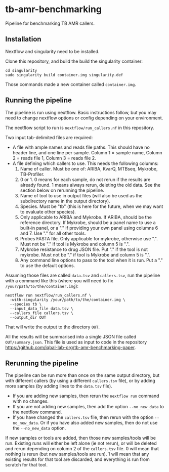 # tb-amr-benchmarking

Pipeline for benchmarking TB AMR callers.

## Installation

Nextflow and singularity need to be installed.

Clone this repository, and build the build the singularity container:

    cd singularity
    sudo singularity build container.img singularity.def

Those commands made a new container called `container.img`.

## Running the pipeline

The pipeline is run using nextflow. Basic instructions follow, but you may
need to change nextflow options or config depending on your environment.

The nextflow script to run is `nextflow/run_callers.nf` in this repository.

Two input tab-delimited files are required:
* A file with ample names and reads file paths.
  This should have no header line, and
  one line per sample. Column 1 = sample name, Column 2 = reads file 1,
  Column 3 = reads file 2.
* A file defining which callers to use. This needs the following columns:
  1. Name of caller. Must be one of: ARIBA, KvarQ, MTBseq, Mykrobe, TB-Profiler.
  2. 0 or 1. 0 means for each sample, do not rerun if the results are already
     found. 1 means always rerun, deleting the old data. See the section
     below on rerunning the pipeline.
  3. Name of tool to use in output files (will also be used as the
     subdirectory name in the output directory).
  4. Species. Must be "tb" (this is here for the future, when we may want to
     evaluate other species).
  5. Only applicable to ARIBA and Mykrobe. If ARIBA, should be the reference
     directory. If Mykrobe, should be a panel name to use a built-in panel,
     or a "." if providing your own panel using columns 6 and 7.
     Use "." for all other tools.
  6. Probes FASTA file. Only applicable for mykrobe, otherwise use ".".
     Must not be "." if tool is Mykrobe and column 5 is ".".
  7. Mykrobe resistance to drug JSON file. Put "." if the tool is not mykrobe.
     Must not be "." if tool is Mykrobe and column 5 is ".".
  8. Any command line options to pass to the tool when it is run.
     Put a "." to use the default options.

Assuming those files are called `data.tsv` and `callers.tsv`, run the pipeline
with a command like this (where you will need to fix
`/your/path/to/the/container.img`):

```
nextflow run nextflow/run_callers.nf \
  -with-singularity /your/path/to/the/container.img \
  --species tb \
  --input_data_file data.tsv \
  --callers_file callers.tsv \
  --output_dir OUT
```

That will write the output to the directory `OUT`.

All the results will be summarised into a single JSON file called
`OUT/summary.json`.
This file is used as input to code in the repository
https://github.com/iqbal-lab-org/tb-amr-benchmarking-paper.


## Rerunning the pipeline

The pipeline can be run more than once on the same output directory, but
with different callers (by using a different `callers.tsv` file), or by adding
more samples (by adding lines to the `data.tsv` file).


* If you are adding new samples, then
rerun the `nextflow run` command with no changes.
* If you are not adding new samples, then add the option `--no_new_data` to the
nextflow command.
* If you have changed the `callers.tsv` file, then rerun with the option
`--no_new_data`. Or if you have also added new samples, then do not use the
`--no_new_data` option.

If new samples or tools are added, then those new samples/tools will be run.
Existing runs will either be left alone (ie not rerun), or will be deleted
and rerun depending on column 2 of the `callers.tsv` file. 0 will mean that
nothing is rerun (but new samples/tools are run). 1 will mean that any existing
results for that tool are discarded, and everything is run from scratch for
that tool.
